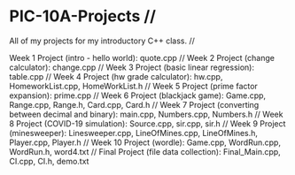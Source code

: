 # PIC-10A-Projects //
All of my projects for my introductory C++ class. //

Week 1 Project (intro - hello world): quote.cpp //
Week 2 Project (change calculator): change.cpp //
Week 3 Project (basic linear regression): table.cpp //
Week 4 Project (hw grade calculator): hw.cpp, HomeworkList.cpp, HomeWorkList.h //
Week 5 Project (prime factor expansion): prime.cpp //
Week 6 Project (blackjack game): Game.cpp, Range.cpp, Range.h, Card.cpp, Card.h //
Week 7 Project (converting between decimal and binary): main.cpp, Numbers.cpp, Numbers.h //
Week 8 Project (COVID-19 simulation): Source.cpp, sir.cpp, sir.h //
Week 9 Project (minesweeper): Linesweeper.cpp, LineOfMines.cpp, LineOfMines.h, Player.cpp, Player.h //
Week 10 Project (wordle): Game.cpp, WordRun.cpp, WordRun.h, word4.txt //
Final Project (file data collection): Final_Main.cpp, CI.cpp, CI.h, demo.txt
